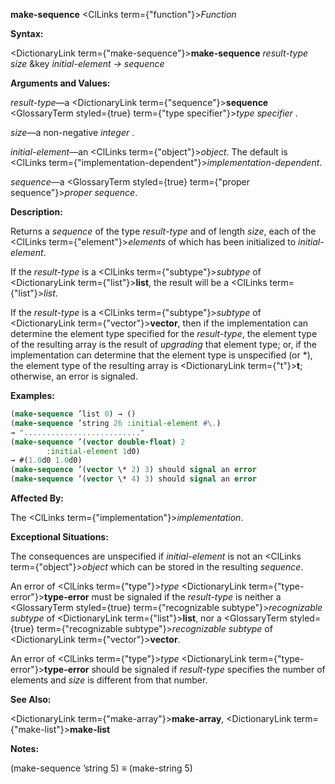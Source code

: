 **make-sequence** <ClLinks  term={"function"}><i>Function</i></ClLinks> 



**Syntax:** 



<DictionaryLink  term={"make-sequence"}><b>make-sequence</b></DictionaryLink> *result-type size* &amp;key *initial-element → sequence* 



**Arguments and Values:** 



*result-type*—a <DictionaryLink  term={"sequence"}><b>sequence</b></DictionaryLink> <GlossaryTerm styled={true} term={"type specifier"}><i>type specifier</i></GlossaryTerm> . 



*size*—a non-negative *integer* . 



*initial-element*—an <ClLinks  term={"object"}><i>object</i></ClLinks>. The default is <ClLinks  term={"implementation-dependent"}><i>implementation-dependent</i></ClLinks>. 



*sequence*—a <GlossaryTerm styled={true} term={"proper sequence"}><i>proper sequence</i></GlossaryTerm>. 



**Description:** 



Returns a *sequence* of the type *result-type* and of length *size*, each of the <ClLinks  term={"element"}><i>elements</i></ClLinks> of which has been initialized to *initial-element*. 



If the *result-type* is a <ClLinks  term={"subtype"}><i>subtype</i></ClLinks> of <DictionaryLink  term={"list"}><b>list</b></DictionaryLink>, the result will be a <ClLinks  term={"list"}><i>list</i></ClLinks>. 



If the *result-type* is a <ClLinks  term={"subtype"}><i>subtype</i></ClLinks> of <DictionaryLink  term={"vector"}><b>vector</b></DictionaryLink>, then if the implementation can determine the element type specified for the *result-type*, the element type of the resulting array is the result of *upgrading* that element type; or, if the implementation can determine that the element type is unspecified (or \*), the element type of the resulting array is <DictionaryLink  term={"t"}><b>t</b></DictionaryLink>; otherwise, an error is signaled. 



**Examples:**
```lisp
(make-sequence ’list 0) → () 
(make-sequence ’string 26 :initial-element #\.) 
→ ".........................." 
(make-sequence ’(vector double-float) 2 
		:initial-element 1d0) 
→ #(1.0d0 1.0d0) 
(make-sequence ’(vector \* 2) 3) should signal an error 
(make-sequence ’(vector \* 4) 3) should signal an error 
```
**Affected By:** 



The <ClLinks  term={"implementation"}><i>implementation</i></ClLinks>. 



**Exceptional Situations:** 



The consequences are unspecified if *initial-element* is not an <ClLinks  term={"object"}><i>object</i></ClLinks> which can be stored in the resulting *sequence*. 







 



 



An error of <ClLinks  term={"type"}><i>type</i></ClLinks> <DictionaryLink  term={"type-error"}><b>type-error</b></DictionaryLink> must be signaled if the *result-type* is neither a <GlossaryTerm styled={true} term={"recognizable subtype"}><i>recognizable subtype</i></GlossaryTerm> of <DictionaryLink  term={"list"}><b>list</b></DictionaryLink>, nor a <GlossaryTerm styled={true} term={"recognizable subtype"}><i>recognizable subtype</i></GlossaryTerm> of <DictionaryLink  term={"vector"}><b>vector</b></DictionaryLink>. 



An error of <ClLinks  term={"type"}><i>type</i></ClLinks> <DictionaryLink  term={"type-error"}><b>type-error</b></DictionaryLink> should be signaled if *result-type* specifies the number of elements and *size* is different from that number. 



**See Also:** 



<DictionaryLink  term={"make-array"}><b>make-array</b></DictionaryLink>, <DictionaryLink  term={"make-list"}><b>make-list</b></DictionaryLink> 



**Notes:** 



(make-sequence ’string 5) *≡* (make-string 5) 




